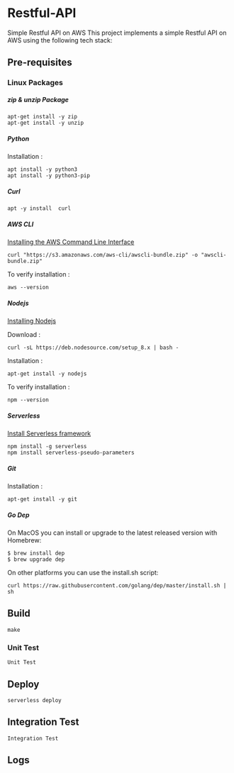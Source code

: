 # Restful-API
Simple Restful API on AWS
This project implements a simple Restful API on AWS using the following tech stack:
## Pre-requisites

### Linux Packages

##### zip & unzip Package
```
apt-get install -y zip
apt-get install -y unzip
```

##### Python
Installation :
```
apt install -y python3
apt install -y python3-pip
```
##### Curl
```
apt -y install  curl  
```
##### AWS CLI
[Installing the AWS Command Line Interface](https://docs.aws.amazon.com/cli/latest/userguide/installing.html)
```
curl "https://s3.amazonaws.com/aws-cli/awscli-bundle.zip" -o "awscli-bundle.zip"
```
To verify installation :
```
aws --version
```
##### Nodejs
[Installing Nodejs ](https://nodejs.org/en/)

Download :
```
curl -sL https://deb.nodesource.com/setup_8.x | bash -
```
Installation :
```
apt-get install -y nodejs
```
To verify installation :
```
npm --version
```
##### Serverless
[Install Serverless framework](https://serverless.com/framework/docs/providers/aws/guide/quick-start/)
```
npm install -g serverless
npm install serverless-pseudo-parameters
```
##### Git
Installation :
```
apt-get install -y git
```

##### Go Dep
On MacOS you can install or upgrade to the latest released version with Homebrew:
```
$ brew install dep
$ brew upgrade dep
```
On other platforms you can use the install.sh script:
```
curl https://raw.githubusercontent.com/golang/dep/master/install.sh | sh
```
## Build
    make
### Unit Test
    Unit Test
## Deploy
    serverless deploy

## Integration Test
    Integration Test
## Logs
